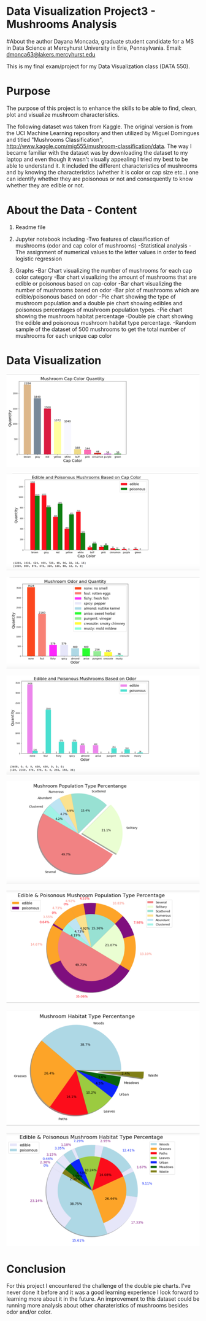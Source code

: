 # Data Visualization Project3 - Mushrooms Analysis

#About the author
Dayana Moncada, graduate student candidate for a MS in Data Science at Mercyhurst University in Erie, Pennsylvania. 
Email: dmonca63@lakers.mercyhurst.edu

This is my final exam/project for my Data Visualization class (DATA 550).

# Purpose
The purpose of this project is to enhance the skills to be able to find, clean, plot and visualize mushroom characteristics.

The following dataset was taken from Kaggle. The original version is from the UCI Machine Learning repository and then utilized by 
Miguel Domingues and titled "Mushrooms Classification", http://www.kaggle.com/mig555/mushroom-classification/data. The way I became 
familiar with the dataset was by downloading the dataset to my laptop and even though it wasn't visually appealing I tried my best 
to be able to understand it. It included the different characteristics of mushrooms and by knowing the characteristics (whether it is
color or cap size etc..) one can identify whether they are poisonous or not and consequently to know whether they are edible or not.

# About the Data - Content
1. Readme file

2. Jupyter notebook including 
-Two features of classification of mushrooms (odor and cap color of mushrooms)
-Statistical analysis
-The assignment of numerical values to the letter values in order to feed logistic regression

3. Graphs
-Bar Chart visualizing the number of mushrooms for each cap color category
-Bar chart visualizing the amount of mushrooms that are edible or poisonous based on cap-color
-Bar chart visualizing the number of mushrooms based on odor
-Bar plot of mushrooms which are edible/poisonous based on odor
-Pie chart showing the type of mushroom population and a double pie chart showing edibles and poisonous percentages of mushroom
population types.
-Pie chart showing the mushroom habitat percentage 
-Double pie chart showing the edible and poisonous mushroom habitat type percentage. 
-Random sample of the dataset of 500 mushrooms to get the total number of mushrooms for each unique cap color

# Data Visualization
![alt text](https://github.com/dmonca63/DataProject3/blob/master/Number1.png)

![alt text](https://github.com/dmonca63/DataProject3/blob/master/Number2.png)

![alt text](https://github.com/dmonca63/DataProject3/blob/master/Number3.png)

![alt text](https://github.com/dmonca63/DataProject3/blob/master/Number4.png)

![alt text](https://github.com/dmonca63/DataProject3/blob/master/Number5.png)

![alt text](https://github.com/dmonca63/DataProject3/blob/master/Number6.png)

![alt text](https://github.com/dmonca63/DataProject3/blob/master/Number7.png)

![alt text](https://github.com/dmonca63/DataProject3/blob/master/Number8.png)

# Conclusion
For this project I encountered the challenge of the double pie charts. I've never done it before and it was a good learning experience I 
look forward to learning more about it in the future. An improvement to this dataset could be running more analysis about other charateristics of mushrooms besides odor and/or color.
